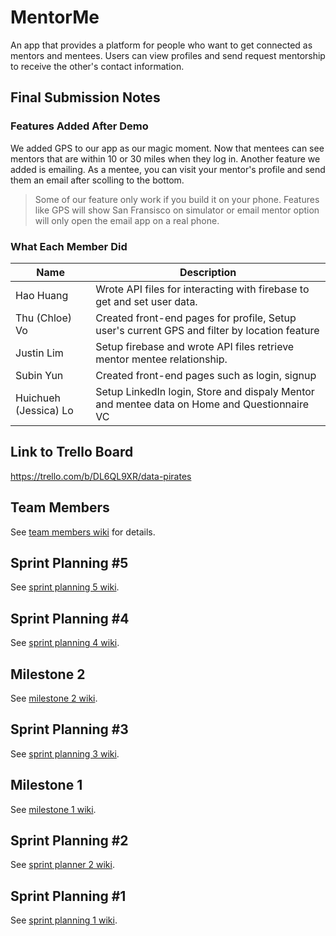 
# MentorMe

An app that provides a platform for people who want to get connected as mentors and mentees. Users can view profiles and send request mentorship to receive the other's contact information.

## Final Submission Notes

### Features Added After Demo

We added GPS to our app as our magic moment. Now that mentees can see mentors that are within 10 or 30 miles when they log in. Another feature we added is emailing. As a mentee, you can visit your mentor's profile and send them an email after scolling to the bottom. 

> Some of our feature only work if you build it on your phone. Features like GPS will show San Fransisco on simulator or email mentor option will only open the email app on a real phone.

### What Each Member Did

| Name | Description |
|------|-------------|
| Hao Huang | Wrote API files for interacting with firebase to get and set user data. |
| Thu (Chloe) Vo | Created front-end pages for profile, Setup user's current GPS and filter by location feature |
| Justin Lim | Setup firebase and wrote API files retrieve mentor mentee relationship. |
| Subin Yun | Created front-end pages such as login, signup |
| Huichueh (Jessica) Lo	 | Setup LinkedIn login, Store and dispaly Mentor and mentee data on Home and Questionnaire VC|

## Link to Trello Board

https://trello.com/b/DL6QL9XR/data-pirates

## Team Members

See [team members wiki](https://github.com/narrator0/data-pirates-group-project/wiki/Team-Members) for details.

## Sprint Planning #5

See [sprint planning 5 wiki](https://github.com/narrator0/data-pirates-group-project/wiki/Sprint-Planning-5).

## Sprint Planning #4

See [sprint planning 4 wiki](https://github.com/narrator0/data-pirates-group-project/wiki/Sprint-Planning-4).

## Milestone 2

See [milestone 2 wiki](https://github.com/narrator0/data-pirates-group-project/wiki/Milestone-2).

## Sprint Planning #3

See [sprint planning 3 wiki](https://github.com/narrator0/data-pirates-group-project/wiki/Sprint-Planning-3).

## Milestone 1

See [milestone 1 wiki](https://github.com/narrator0/data-pirates-group-project/wiki/Milestone-1).

## Sprint Planning #2

See [sprint planner 2 wiki](https://github.com/narrator0/data-pirates-group-project/wiki/Sprint-Planning-2).

## Sprint Planning #1

See [sprint planning 1 wiki](https://github.com/narrator0/data-pirates-group-project/wiki/Sprint-Planning-1).

